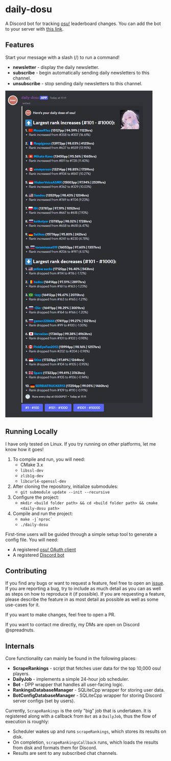 # daily-dosu

A Discord bot for tracking [osu!](https://osu.ppy.sh) leaderboard changes. You can add the bot to your server with [this link](https://discord.com/oauth2/authorize?client_id=1109638103485907094).

## Features

Start your message with a slash (/) to run a command!

- **newsletter** - display the daily newsletter.
- **subscribe** - begin automatically sending daily newsletters to this channel.
- **unsubscribe** - stop sending daily newsletters to this channel.

![](media/newsletter_example.png)

## Running Locally

I have only tested on Linux. If you try running on other platforms, let me know how it goes!

1. To compile and run, you will need:
    - CMake 3.x
    - `libssl-dev`
    - `zlib1g-dev`
    - `libcurl4-openssl-dev`
2. After cloning the repository, initialize submodules:
    - `git submodule update --init --recursive`
3. Configure the project:
    - `mkdir <build folder path> && cd <build folder path> && cmake <daily-dosu path>`
4. Compile and run the project:
    - `` make -j`nproc` ``
    - `./daily-dosu`


First-time users will be guided through a simple setup tool to generate a config file. You will need:
- A registered [osu! OAuth client](https://osu.ppy.sh/home/account/edit)
- A registered [Discord bot](https://discord.com/developers/applications)

## Contributing
If you find any bugs or want to request a feature, feel free to open an [issue](https://github.com/mbalsdon/daily-dosu/issues). If you are reporting a bug, try to include as much detail as you can as well as steps on how to reproduce it (if possible). If you are requesting a feature, please describe the feature in as most detail as possible as well as some use-cases for it.

If you want to make changes, feel free to open a PR.

If you want to contact me directly, my DMs are open on Discord @spreadnuts.

## Internals

Core functionality can mainly be found in the following places:
- **ScrapeRankings** - script that fetches user data for the top 10,000 osu! players.
- **DailyJob** - implements a simple 24-hour job scheduler.
- **Bot** - DPP wrapper that handles all user-facing logic.
- **RankingsDatabaseManager** - SQLiteCpp wrapper for storing user data.
- **BotConfigDatabaseManager** - SQLiteCpp wrapper for storing Discord server configs (set by users).

Currently, `ScrapeRankings` is the only "big" job that is undertaken. It is registered along with a callback from `Bot` as a `DailyJob`, thus the flow of execution is roughly:
- Scheduler wakes up and runs `scrapeRankings`, which stores its results on disk.
- On completion, `scrapeRankingsCallback` runs, which loads the results from disk and formats them for Discord.
- Results are sent to any subscribed chat channels.
